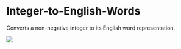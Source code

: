 # Integer-to-English-Words
Converts a non-negative integer to its English word representation.

![](https://github.com/sabrenda/Integer-to-English-Words/tree/main/src/1.png)
